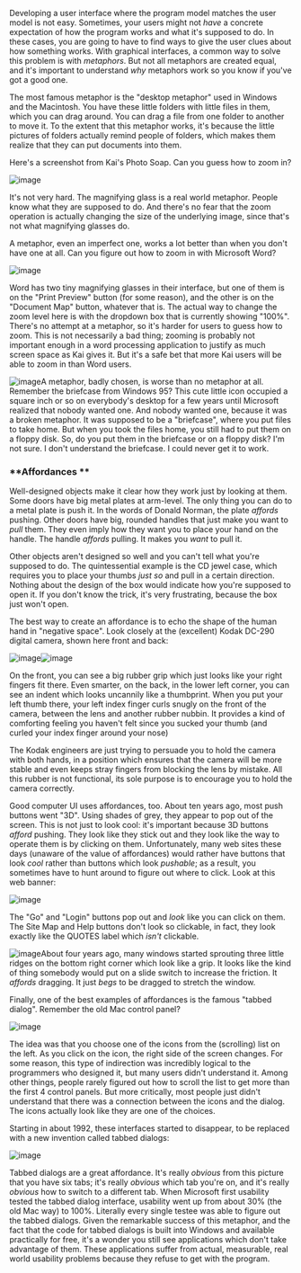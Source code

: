 Developing a user interface where the program model matches the user model is not easy. Sometimes, your users might not *have* a concrete expectation of how the program works and what it's supposed to do. In these cases, you are going to have to find ways to give the user clues about how something works. With graphical interfaces, a common way to solve this problem is with *metaphors*. But not all metaphors are created equal, and it's important to understand *why* metaphors work so you know if you've got a good one.

The most famous metaphor is the "desktop metaphor" used in Windows and the Macintosh. You have these little folders with little files in them, which you can drag around. You can drag a file from one folder to another to move it. To the extent that this metaphor works, it's because the little pictures of folders actually remind people of folders, which makes them realize that they can put documents into them.

Here's a screenshot from Kai's Photo Soap. Can you guess how to zoom in?  

![image](https://i2.wp.com/www.joelonsoftware.com/wp-content/uploads/2000/04/Kai_Is_Cool.jpg) 

It's not very hard. The magnifying glass is a real world metaphor. People know what they are supposed to do. And there's no fear that the zoom operation is actually changing the size of the underlying image, since that's not what magnifying glasses do.

A metaphor, even an imperfect one, works a lot better than when you don't have one at all. Can you figure out how to zoom in with Microsoft Word?

![image](https://i2.wp.com/www.joelonsoftware.com/wp-content/uploads/2000/04/Legalese.gif)

Word has two tiny magnifying glasses in their interface, but one of them is on the "Print Preview" button (for some reason), and the other is on the "Document Map" button, whatever that is. The actual way to change the zoom level here is with the dropdown box that is currently showing "100%". There's no attempt at a metaphor, so it's harder for users to guess how to zoom. This is not necessarily a bad thing; zooming is probably not important enough in a word processing application to justify as much screen space as Kai gives it. But it's a safe bet that more Kai users will be able to zoom in than Word users.

![image](https://i2.wp.com/www.joelonsoftware.com/wp-content/uploads/2000/04/My_Briefcase.gif)A metaphor, badly chosen, is worse than no metaphor at all. Remember the briefcase from Windows 95? This cute little icon occupied a square inch or so on everybody's desktop for a few years until Microsoft realized that nobody wanted one. And nobody wanted one, because it was a broken metaphor. It was supposed to be a "briefcase", where you put files to take home. But when you took the files home, you still had to put them on a floppy disk. So, do you put them in the briefcase or on a floppy disk? I'm not sure. I don't understand the briefcase. I could never get it to work.

###  **Affordances ** 
Well-designed objects make it clear how they work just by looking at them. Some doors have big metal plates at arm-level. The only thing you can do to a metal plate is push it. In the words of Donald Norman, the plate *affords* pushing. Other doors have big, rounded handles that just make you want to *pull* them. They even imply how they want you to place your hand on the handle. The handle *affords* pulling. It makes you *want* to pull it.

Other objects aren't designed so well and you can't tell what you're supposed to do. The quintessential example is the CD jewel case, which requires you to place your thumbs *just so* and pull in a certain direction. Nothing about the design of the box would indicate how you're supposed to open it. If you don't know the trick, it's very frustrating, because the box just won't open.

The best way to create an affordance is to echo the shape of the human hand in "negative space". Look closely at the (excellent) Kodak DC-290 digital camera, shown here front and back:

![image](https://i1.wp.com/www.joelonsoftware.com/wp-content/uploads/2000/04/Kodak_DC290_2.jpg)![image](https://i0.wp.com/www.joelonsoftware.com/wp-content/uploads/2000/04/Kodak_DC290.jpg)

On the front, you can see a big rubber grip which just looks like your right fingers fit there. Even smarter, on the back, in the lower left corner, you can see an indent which looks uncannily like a thumbprint. When you put your left thumb there, your left index finger curls snugly on the front of the camera, between the lens and another rubber nubbin. It provides a kind of comforting feeling you haven't felt since you sucked your thumb (and curled your index finger around your nose) 

The Kodak engineers are just trying to persuade you to hold the camera with both hands, in a position which ensures that the camera will be more stable and even keeps stray fingers from blocking the lens by mistake. All this rubber is not functional, its sole purpose is to encourage you to hold the camera correctly.

Good computer UI uses affordances, too. About ten years ago, most push buttons went "3D". Using shades of grey, they appear to pop out of the screen. This is not just to look cool: it's important because 3D buttons *afford* pushing. They look like they stick out and they look like the way to operate them is by clicking on them. Unfortunately, many web sites these days (unaware of the value of affordances) would rather have buttons that look *cool* rather than buttons which look *pushable*; as a result, you sometimes have to hunt around to figure out where to click. Look at this web banner:

![image](https://i2.wp.com/www.joelonsoftware.com/wp-content/uploads/2000/04/ETrade.gif)

The "Go" and "Login" buttons pop out and *look* like you can click on them. The Site Map and Help buttons don't look so clickable, in fact, they look exactly like the QUOTES label which *isn't* clickable.

![image](https://i0.wp.com/www.joelonsoftware.com/wp-content/uploads/2000/04/Window_Gripper.gif)About four years ago, many windows started sprouting three little ridges on the bottom right corner which look like a grip. It looks like the kind of thing somebody would put on a slide switch to increase the friction. It *affords* dragging. It just *begs* to be dragged to stretch the window.

Finally, one of the best examples of affordances is the famous "tabbed dialog". Remember the old Mac control panel?

![image](https://i0.wp.com/www.joelonsoftware.com/wp-content/uploads/2000/04/Old_Control_Panel.gif)

The idea was that you choose one of the icons from the (scrolling) list on the left. As you click on the icon, the right side of the screen changes. For some reason, this type of indirection was incredibly logical to the programmers who designed it, but many users didn't understand it. Among other things, people rarely figured out how to scroll the list to get more than the first 4 control panels. But more critically, most people just didn't understand that there was a connection between the icons and the dialog. The icons actually look like they are one of the choices. 

Starting in about 1992, these interfaces started to disappear, to be replaced with a new invention called tabbed dialogs:

![image](https://i1.wp.com/www.joelonsoftware.com/wp-content/uploads/2000/04/Mac_Display_Settings.gif)

Tabbed dialogs are a great affordance. It's really *obvious* from this picture that you have six tabs; it's really *obvious* which tab you're on, and it's really *obvious* how to switch to a different tab. When Microsoft first usability tested the tabbed dialog interface, usability went up from about 30% (the old Mac way) to 100%. Literally every single testee was able to figure out the tabbed dialogs. Given the remarkable success of this metaphor, and the fact that the code for tabbed dialogs is built into Windows and available practically for free, it's a wonder you still see applications which don't take advantage of them. These applications suffer from actual, measurable, real world usability problems because they refuse to get with the program.
